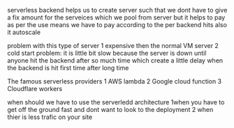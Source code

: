 serverless backend helps us to create server such that we dont have to give a fix amount for the serveices which we pool from server but it helps to pay as per the use means we have to pay according to the per backend hits also it autoscale 

problem with this type of server
1 expensive then the normal VM server
2 cold start problem: it is little bit slow because the server is down until anyone hit the backend after so much time which create a little delay when the backend is hit first time after long time 

The famous serverless providers
1 AWS lambda
2 Google cloud function
3 Cloudflare workers

when should we have to use the serverledd architecture
1when you have to get off the ground fast and dont want to look to the deployment
2 when thier is less trafic on your site

